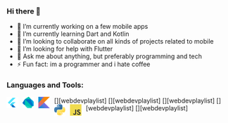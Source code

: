 ### Hi there 👋
- 🔭 I’m currently working on a few mobile apps
- 🌱 I’m currently learning Dart and Kotlin
- 👯 I’m looking to collaborate on all kinds of projects related to mobile
- 🤔 I’m looking for help with Flutter
- 💬 Ask me about anything, but preferably programming and tech
- ⚡ Fun fact: im a programmer and i hate coffee

### Languages and Tools:

[<img align="left" alt="Visual Studio Code" width="26px" src="images/flutter.png" style="padding-right:10px;" />][webdevplaylist]
[<img align="left" alt="Visual Studio Code" width="26px" src="images/dart.png" style="padding-right:10px;" />][webdevplaylist]
[<img align="left" alt="Visual Studio Code" width="26px" src="images/kotlin.png" style="padding-right:10px;" />][webdevplaylist]
[<img align="left" alt="Visual Studio Code" width="26px" src="images/python.png" style="padding-right:10px;" />][webdevplaylist]
[<img align="left" alt="Visual Studio Code" width="26px" src="images/javascript.png" style="padding-right:10px;" />][webdevplaylist]
